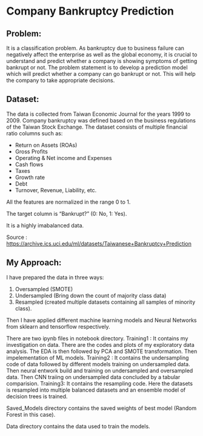 # Company Bankruptcy Prediction

## Problem:
It is a classification problem.
As bankruptcy due to business failure can negatively affect the enterprise as 
well as the global economy, it is crucial to understand and predict whether a 
company is showing symptoms of getting bankrupt or not.
The problem statement is to develop a prediction model which will predict 
whether a company can go bankrupt or not. This will help the company to take 
appropriate decisions.

## Dataset:
The data is collected from Taiwan Economic Journal for the years 1999 to 2009. 
Company bankruptcy was defined based on the business regulations of the Taiwan 
Stock Exchange. The dataset consists of multiple financial ratio columns such 
as:

* Return on Assets (ROAs)
* Gross Profits
* Operating & Net income and Expenses
* Cash flows
* Taxes
* Growth rate
* Debt
* Turnover, Revenue, Liability, etc.

All the features are normalized in the range 0 to 1.

The target column is “Bankrupt?” (0: No, 1: Yes).

It is a highly imabalanced data.

Source : https://archive.ics.uci.edu/ml/datasets/Taiwanese+Bankruptcy+Prediction


## My Approach:
I have prepared the data in three ways:
1. Oversampled (SMOTE)
2. Undersampled (Bring down the count of majority class data)
3. Resampled (created multiple datasets containing all samples of minority class).

Then I have applied different machine learning models and Neural Networks 
from sklearn and tensorflow respectively.

There are two ipynb files in notebook directory.
Training1 : It contains my investigation on data. There are the codes and plots
            of my exploratory data analysis. The EDA is then followed by PCA 
            and SMOTE transformation. Then impelementation of ML models.
Training2 : It contains the undersampling code of data followed by different 
            models training on undersampled data. Then neural entwork build 
            and training on undersampled and oversampled data.
            Then CNN traiing on undersampled data concluded by a tabular 
            comparision.
Training3: It contains the resampling code. Here the datasets is resampled into 
            multiple balanced datasets and an ensemble model of decision trees
            is trained.
            
Saved_Models directory contains the saved weights of best model (Random Forest
in this case).

Data directory contains the data used to train the models.

